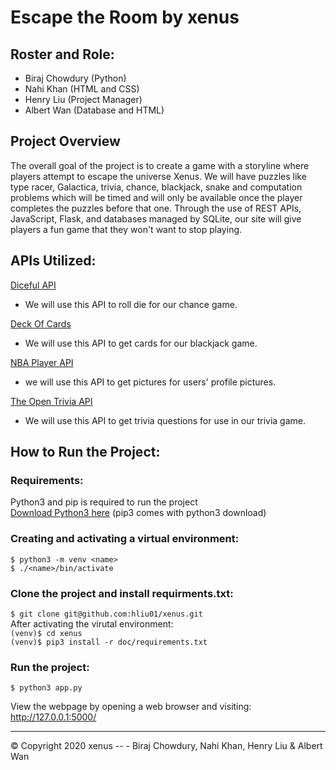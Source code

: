 # Escape the Room by xenus
## Roster and Role:
- Biraj Chowdury (Python)
- Nahi Khan (HTML and CSS)
- Henry Liu (Project Manager)
- Albert Wan (Database and HTML)

## Project Overview
The overall goal of the project is to create a game with a storyline where players attempt to escape the universe Xenus. We will have puzzles like type racer, Galactica, trivia, chance, blackjack, snake and computation problems which will be timed and will only be available once the player completes the puzzles before that one. Through the use of REST APIs, JavaScript, Flask, and databases managed by SQLite, our site will give players a fun game that they won't want to stop playing.

## APIs Utilized:
[Diceful API](http://roll.diceapi.com/)
  - We will use this API to roll die for our chance game.

[Deck Of Cards](https://deckofcardsapi.com/)
  - We will use this API to get cards for our blackjack game.

[NBA Player API](https://nba-players.herokuapp.com)
  - we will use this API to get pictures for users' profile pictures.

[The Open Trivia API](https://opentdb.com/api_config.php)
  - We will use this API to get trivia questions for use in our trivia game.


## How to Run the Project:  
### Requirements:
Python3 and pip is required to run the project  
[Download Python3 here](https://www.python.org/downloads/) (pip3 comes with python3 download)

### Creating and activating a virtual environment:
`$ python3 -m venv <name>`  
`$ ./<name>/bin/activate`

### Clone the project and install requirments.txt:
`$ git clone git@github.com:hliu01/xenus.git`  
After activating the virutal environment:  
`(venv)$ cd xenus`    
`(venv)$ pip3 install -r doc/requirements.txt`  

### Run the project: 
`$ python3 app.py`  

View the webpage by opening a web browser and visiting: http://127.0.0.1:5000/

---
© Copyright 2020 xenus -- - Biraj Chowdury, Nahi Khan, Henry Liu & Albert Wan
